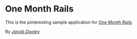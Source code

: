 # One Month Rails

This is the pinteresting sample application for 
[*One Month Rails*](http://onemonthrails.com)

By [*Jacob Dooley*](https://www.linkedin.com/in/jacobdooleyproductmanager)
